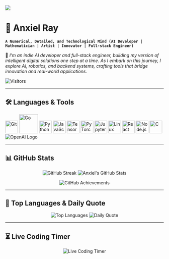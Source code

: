 <img src="https://capsule-render.vercel.app/api?type=waving&color=gradient&height=100&section=header">

# 🧠 Anxiel Ray

**`A Numerical, Detailed, and Technological Mind (AI Developer | Mathematician | Artist | Innovator | Full-stack Engineer)`**

🚀 _I'm an indie AI developer and full-stack engineer, building my version of intelligent digital solutions one step at a time. As I embark on this journey, I explore AI, robotics, and backend systems, crafting tools that bridge innovation and real-world applications._

![Visitors](https://komarev.com/ghpvc/?username=anxielray&color=blue)

---

## **🛠 Languages & Tools**
<p align="left">
  <img src="https://cdn.jsdelivr.net/gh/devicons/devicon/icons/git/git-original.svg" alt="Git" width="40px" />
  <img src="https://upload.wikimedia.org/wikipedia/commons/0/05/Go_Logo_Blue.svg" alt="Go" width="60px" />
  <img src="https://upload.wikimedia.org/wikipedia/commons/c/c3/Python-logo-notext.svg" alt="Python" width="40px" />
  <img src="https://upload.wikimedia.org/wikipedia/commons/6/6a/JavaScript-logo.png" alt="JavaScript" width="40px" />
  <img src="https://upload.wikimedia.org/wikipedia/commons/2/2d/Tensorflow_logo.svg" alt="TensorFlow" width="40px" />
  <img src="https://upload.wikimedia.org/wikipedia/commons/1/10/PyTorch_logo_icon.svg" alt="PyTorch" width="40px" />
  <img src="https://upload.wikimedia.org/wikipedia/commons/3/38/Jupyter_logo.svg" alt="Jupyter" width="40px" />
  <img src="https://upload.wikimedia.org/wikipedia/commons/3/35/Tux.svg" alt="Linux" width="40px" />
  <img src="https://upload.wikimedia.org/wikipedia/commons/a/a7/React-icon.svg" alt="React" width="40px" />
  <img src="https://upload.wikimedia.org/wikipedia/commons/d/d9/Node.js_logo.svg" alt="Node.js" width="40px" />
  <img src="https://upload.wikimedia.org/wikipedia/commons/1/19/C_Logo.png" alt="C" width="40px" />
  <img src="https://img.shields.io/badge/OpenAI-1A1A1A?style=for-the-badge&logo=openai&logoColor=white" alt="OpenAI Logo" />
</p>

---

## **📊 GitHub Stats**
<p align="center">
  <img src="https://streak-stats.demolab.com?user=anxielray&theme=dark&hide_border=true&v=12" alt="GitHub Streak" />
  <img src="https://github-readme-stats.vercel.app/api?username=anxielray&theme=vision-friendly-dark&show_icons=true&v=12" alt="Anxiel's GitHub Stats" />
</p>

<p align="center">
  <img src="https://github-profile-trophy.vercel.app/?username=anxielray&theme=darkhub" alt="GitHub Achievements" />
</p>

---

## **📌 Top Languages & Daily Quote**
<p align="center">
  <img src="https://github-readme-stats.vercel.app/api/top-langs/?username=anxielray&layout=compact&theme=vision-friendly-dark" alt="Top Languages" />
  <img src="https://quotes-github-readme.vercel.app/api?type=horizontal&theme=radical" alt="Daily Quote" />
</p>

---

## **⏳ Live Coding Timer**
<p align="center">
  <img src="https://raw.githubusercontent.com/anxielray/anxielray/main/coding_timer.txt" alt="Live Coding Timer" />
</p>

